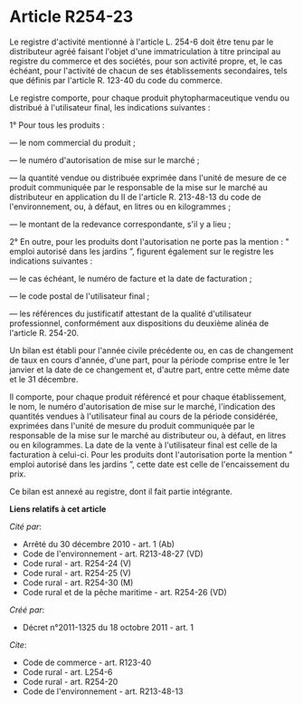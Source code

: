 # Article R254-23

Le registre d'activité mentionné à l'article L. 254-6 doit être tenu par le distributeur agréé faisant l'objet d'une
immatriculation à titre principal au registre du commerce et des sociétés, pour son activité propre, et, le cas échéant, pour
l'activité de chacun de ses établissements secondaires, tels que définis par l'article R. 123-40 du code du commerce. 

Le registre comporte, pour chaque produit phytopharmaceutique vendu ou distribué à l'utilisateur final, les indications
suivantes : 

1° Pour tous les produits : 

― le nom commercial du produit ; 

― le numéro d'autorisation de mise sur le marché ; 

― la quantité vendue ou distribuée exprimée dans l'unité de mesure de ce produit communiquée par le responsable de la mise
sur le marché au distributeur en application du II de l'article R. 213-48-13 du code de l'environnement, ou, à défaut, en
litres ou en kilogrammes ; 

― le montant de la redevance correspondante, s'il y a lieu ; 

2° En outre, pour les produits dont l'autorisation ne porte pas la mention : " emploi autorisé dans les jardins ”, figurent
également sur le registre les indications suivantes : 

― le cas échéant, le numéro de facture et la date de facturation ; 

― le code postal de l'utilisateur final ; 

― les références du justificatif attestant de la qualité d'utilisateur professionnel, conformément aux dispositions du
deuxième alinéa de l'article R. 254-20. 

Un bilan est établi pour l'année civile précédente ou, en cas de changement de taux en cours d'année, d'une part, pour la
période comprise entre le 1er janvier et la date de ce changement et, d'autre part, entre cette même date et le 31 décembre. 

Il comporte, pour chaque produit référencé et pour chaque établissement, le nom, le numéro d'autorisation de mise sur le
marché, l'indication des quantités vendues à l'utilisateur final au cours de la période considérée, exprimées dans l'unité de
mesure du produit communiquée par le responsable de la mise sur le marché au distributeur ou, à défaut, en litres ou en
kilogrammes. La date de la vente à l'utilisateur final est celle de la facturation à celui-ci. Pour les produits dont
l'autorisation porte la mention " emploi autorisé dans les jardins ”, cette date est celle de l'encaissement du prix. 

Ce bilan est annexé au registre, dont il fait partie intégrante.

**Liens relatifs à cet article**

_Cité par_:

  - Arrêté du 30 décembre 2010 - art. 1 (Ab)
  - Code de l'environnement - art. R213-48-27 (VD)
  - Code rural - art. R254-24 (V)
  - Code rural - art. R254-25 (V)
  - Code rural - art. R254-30 (M)
  - Code rural et de la pêche maritime - art. R254-26 (VD)

_Créé par_:

  - Décret n°2011-1325 du 18 octobre 2011 - art. 1

_Cite_:

  - Code de commerce - art. R123-40
  - Code rural - art. L254-6
  - Code rural - art. R254-20
  - Code de l'environnement - art. R213-48-13
